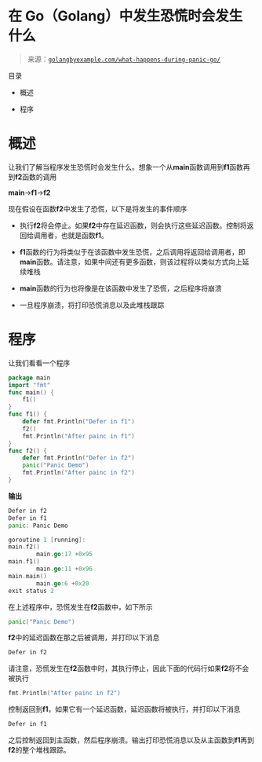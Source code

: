 <!--yml

类别: 未分类

日期: 2024-10-13 06:27:08

-->

# 在 Go（Golang）中发生恐慌时会发生什么

> 来源：[`golangbyexample.com/what-happens-during-panic-go/`](https://golangbyexample.com/what-happens-during-panic-go/)

目录

+   概述

+   程序

# **概述**

让我们了解当程序发生恐慌时会发生什么。想象一个从**main**函数调用到**f1**函数再到**f2**函数的调用

**main**->**f1**->**f2**

现在假设在函数**f2**中发生了恐慌，以下是将发生的事件顺序

+   执行**f2**将会停止。如果**f2**中存在延迟函数，则会执行这些延迟函数。控制将返回给调用者，也就是函数**f1**。

+   **f1**函数的行为将类似于在该函数中发生恐慌，之后调用将返回给调用者，即**main**函数。请注意，如果中间还有更多函数，则该过程将以类似方式向上延续堆栈

+   **main**函数的行为也将像是在该函数中发生了恐慌，之后程序将崩溃

+   一旦程序崩溃，将打印恐慌消息以及此堆栈跟踪

# **程序**

让我们看看一个程序

```go
package main
import "fmt"
func main() {
    f1()
}
func f1() {
    defer fmt.Println("Defer in f1")
    f2()
    fmt.Println("After painc in f1")
}
func f2() {
    defer fmt.Println("Defer in f2")
    panic("Panic Demo")
    fmt.Println("After painc in f2")
}
```

**输出**

```go
Defer in f2
Defer in f1
panic: Panic Demo

goroutine 1 [running]:
main.f2()
        main.go:17 +0x95
main.f1()
        main.go:11 +0x96
main.main()
        main.go:6 +0x20
exit status 2
```

在上述程序中，恐慌发生在**f2**函数中，如下所示

```go
panic("Panic Demo")
```

**f2**中的延迟函数在那之后被调用，并打印以下消息

```go
Defer in f2
```

请注意，恐慌发生在**f2**函数中时，其执行停止，因此下面的代码行如果**f2**将不会被执行

```go
fmt.Println("After painc in f2")
```

控制返回到**f1**，如果它有一个延迟函数，延迟函数将被执行，并打印以下消息

```go
Defer in f1
```

之后控制返回到主函数，然后程序崩溃。输出打印恐慌消息以及从主函数到**f1**再到**f2**的整个堆栈跟踪。


